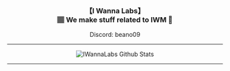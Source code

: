 <h3 align="center">【I Wanna Labs】<br>🏽 We make stuff related to IWM 🏽</h3>
<p align="center">Discord: beano09<br>
<hr>
<p align="center">
  <img scr="https://github-readme-stats.vercel.app/api?username=IWannaLabs" alt="IWannaLabs Github Stats"><img>
</p>
<hr>
